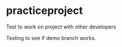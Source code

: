 # practiceproject
Test to work on project with other developers

Testing to see if demo branch works.

